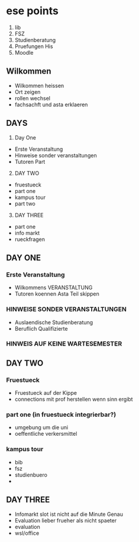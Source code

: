 # ese points
1. lib
2. FSZ
3. Studienberatung
4. Pruefungen His
5. Moodle

## Wilkommen
- Wilkommen heissen
- Ort zeigen
- rollen wechsel
- fachsachft und asta erklaeren

## DAYS
1. Day One
* Erste Veranstaltung
* Hinweise sonder veranstaltungen
* Tutoren Part
2. DAY TWO
* fruestueck
* part one
* kampus tour
* part two
3. DAY THREE
* part one
* info markt
* rueckfragen

## DAY ONE
### Erste Veranstaltung
- Wilkommens VERANSTALTUNG
- Tutoren koennen Asta Teil skippen 

### HINWEISE SONDER VERANSTALTUNGEN
- Auslaendische Studienberatung
- Beruflich Qualifizierte

### HINWEIS AUF KEINE WARTESEMESTER


## DAY TWO
### Fruestueck
- Fruestueck auf der Kippe
- connections mit prof herstellen wenn sinn ergibt   

### part one (in fruestueck integrierbar?)
- umgebung um die uni
- oeffentliche verkersmittel    

### kampus tour
- bib
- fsz
- studienbuero
- 


## DAY THREE
- Infomarkt slot ist nicht auf die Minute Genau
- Evaluation lieber frueher als nicht spaeter
- evaluation
- wsl/office
